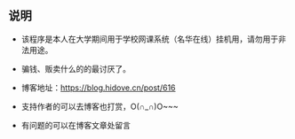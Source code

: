 ## 说明
* 该程序是本人在大学期间用于学校网课系统（名华在线）挂机用，请勿用于非法用途。

* 骗钱、贩卖什么的的最讨厌了。
* 博客地址：<https://blog.hidove.cn/post/616>
* 支持作者的可以去博客也打赏，O(∩_∩)O~~~
* 有问题的可以在博客文章处留言